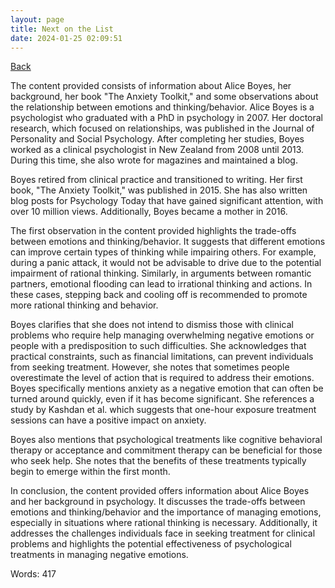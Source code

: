 ```yaml
---
layout: page
title: Next on the List
date: 2024-01-25 02:09:51
---
```


[Back](./)


The content provided consists of information about Alice Boyes, her background, her book "The Anxiety Toolkit," and some observations about the relationship between emotions and thinking/behavior. Alice Boyes is a psychologist who graduated with a PhD in psychology in 2007. Her doctoral research, which focused on relationships, was published in the Journal of Personality and Social Psychology. After completing her studies, Boyes worked as a clinical psychologist in New Zealand from 2008 until 2013. During this time, she also wrote for magazines and maintained a blog.

Boyes retired from clinical practice and transitioned to writing. Her first book, "The Anxiety Toolkit," was published in 2015. She has also written blog posts for Psychology Today that have gained significant attention, with over 10 million views. Additionally, Boyes became a mother in 2016.

The first observation in the content provided highlights the trade-offs between emotions and thinking/behavior. It suggests that different emotions can improve certain types of thinking while impairing others. For example, during a panic attack, it would not be advisable to drive due to the potential impairment of rational thinking. Similarly, in arguments between romantic partners, emotional flooding can lead to irrational thinking and actions. In these cases, stepping back and cooling off is recommended to promote more rational thinking and behavior.

Boyes clarifies that she does not intend to dismiss those with clinical problems who require help managing overwhelming negative emotions or people with a predisposition to such difficulties. She acknowledges that practical constraints, such as financial limitations, can prevent individuals from seeking treatment. However, she notes that sometimes people overestimate the level of action that is required to address their emotions. Boyes specifically mentions anxiety as a negative emotion that can often be turned around quickly, even if it has become significant. She references a study by Kashdan et al. which suggests that one-hour exposure treatment sessions can have a positive impact on anxiety.

Boyes also mentions that psychological treatments like cognitive behavioral therapy or acceptance and commitment therapy can be beneficial for those who seek help. She notes that the benefits of these treatments typically begin to emerge within the first month.

In conclusion, the content provided offers information about Alice Boyes and her background in psychology. It discusses the trade-offs between emotions and thinking/behavior and the importance of managing emotions, especially in situations where rational thinking is necessary. Additionally, it addresses the challenges individuals face in seeking treatment for clinical problems and highlights the potential effectiveness of psychological treatments in managing negative emotions.

Words: 417